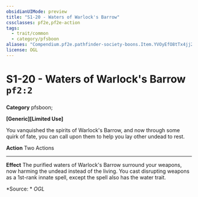 ```yaml
---
obsidianUIMode: preview
title: "S1-20 - Waters of Warlock's Barrow"
cssclasses: pf2e,pf2e-action
tags:
  - trait/common
  - category/pfsboon
aliases: "Compendium.pf2e.pathfinder-society-boons.Item.YVOyEfO8tTx4jj2q"
license: OGL
---
```

# S1-20 - Waters of Warlock's Barrow `pf2:2`

### 

**Category** pfsboon; 




**\[Generic\]\[Limited Use\]**

You vanquished the spirits of Warlock's Barrow, and now through some quirk of fate, you can call upon them to help you lay other undead to rest.

**Action** Two Actions

* * *

**Effect** The purified waters of Warlock's Barrow surround your weapons, now harming the undead instead of the living. You cast disrupting weapons as a 1st-rank innate spell, except the spell also has the water trait.

*Source: *
*OGL*